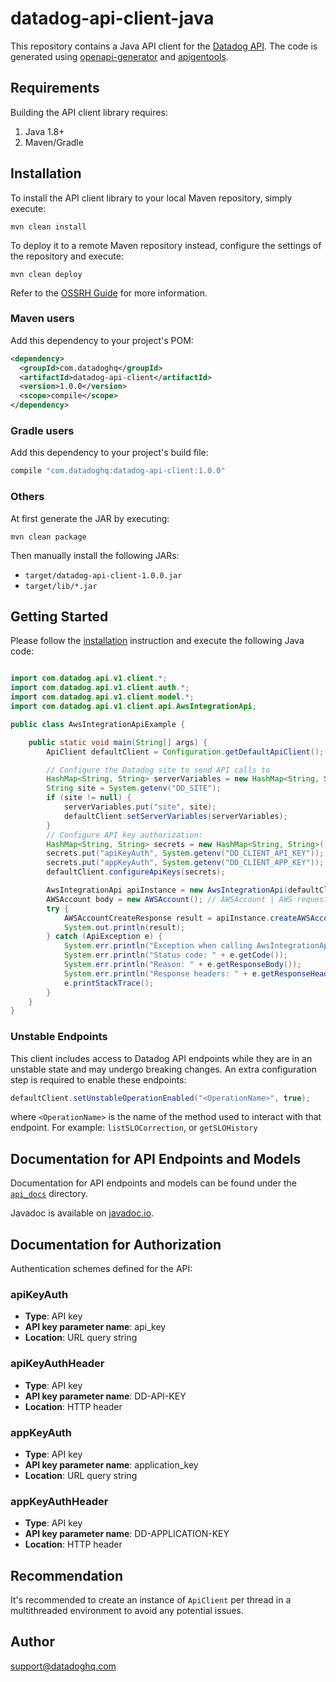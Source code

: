 # datadog-api-client-java

This repository contains a Java API client for the [Datadog API](https://docs.datadoghq.com/api/).
The code is generated using [openapi-generator](https://github.com/OpenAPITools/openapi-generator)
and [apigentools](https://github.com/DataDog/apigentools).

## Requirements

Building the API client library requires:

1. Java 1.8+
2. Maven/Gradle

## Installation

To install the API client library to your local Maven repository, simply execute:

```shell
mvn clean install
```

To deploy it to a remote Maven repository instead, configure the settings of the repository and execute:

```shell
mvn clean deploy
```

Refer to the [OSSRH Guide](http://central.sonatype.org/pages/ossrh-guide.html) for more information.

### Maven users

Add this dependency to your project's POM:

```xml
<dependency>
  <groupId>com.datadoghq</groupId>
  <artifactId>datadog-api-client</artifactId>
  <version>1.0.0</version>
  <scope>compile</scope>
</dependency>
```

### Gradle users

Add this dependency to your project's build file:

```groovy
compile "com.datadoghq:datadog-api-client:1.0.0"
```

### Others

At first generate the JAR by executing:

```shell
mvn clean package
```

Then manually install the following JARs:

- `target/datadog-api-client-1.0.0.jar`
- `target/lib/*.jar`

## Getting Started

Please follow the [installation](#installation) instruction and execute the following Java code:

```java

import com.datadog.api.v1.client.*;
import com.datadog.api.v1.client.auth.*;
import com.datadog.api.v1.client.model.*;
import com.datadog.api.v1.client.api.AwsIntegrationApi;

public class AwsIntegrationApiExample {

    public static void main(String[] args) {
        ApiClient defaultClient = Configuration.getDefaultApiClient();

        // Configure the Datadog site to send API calls to
        HashMap<String, String> serverVariables = new HashMap<String, String>();
        String site = System.getenv("DD_SITE");
        if (site != null) {
            serverVariables.put("site", site);
            defaultClient.setServerVariables(serverVariables);
        }
        // Configure API key authorization:
        HashMap<String, String> secrets = new HashMap<String, String>();
        secrets.put("apiKeyAuth", System.getenv("DD_CLIENT_API_KEY"));
        secrets.put("appKeyAuth", System.getenv("DD_CLIENT_APP_KEY"));
        defaultClient.configureApiKeys(secrets);

        AwsIntegrationApi apiInstance = new AwsIntegrationApi(defaultClient);
        AWSAccount body = new AWSAccount(); // AWSAccount | AWS request object
        try {
            AWSAccountCreateResponse result = apiInstance.createAWSAccount(body);
            System.out.println(result);
        } catch (ApiException e) {
            System.err.println("Exception when calling AwsIntegrationApi#createAWSAccount");
            System.err.println("Status code: " + e.getCode());
            System.err.println("Reason: " + e.getResponseBody());
            System.err.println("Response headers: " + e.getResponseHeaders());
            e.printStackTrace();
        }
    }
}

```

### Unstable Endpoints

This client includes access to Datadog API endpoints while they are in an unstable state and may undergo breaking changes. An extra configuration step is required to enable these endpoints:

```java
defaultClient.setUnstableOperationEnabled("<OperationName>", true);
```

where `<OperationName>` is the name of the method used to interact with that endpoint. For example: `listSLOCorrection`, or `getSLOHistory`

## Documentation for API Endpoints and Models

Documentation for API endpoints and models can be found under the [`api_docs`](/api_docs) directory.

Javadoc is available on [javadoc.io](https://www.javadoc.io/doc/com.datadoghq/datadog-api-client/latest/).

## Documentation for Authorization

Authentication schemes defined for the API:

### apiKeyAuth

- **Type**: API key
- **API key parameter name**: api_key
- **Location**: URL query string

### apiKeyAuthHeader

- **Type**: API key
- **API key parameter name**: DD-API-KEY
- **Location**: HTTP header

### appKeyAuth

- **Type**: API key
- **API key parameter name**: application_key
- **Location**: URL query string

### appKeyAuthHeader

- **Type**: API key
- **API key parameter name**: DD-APPLICATION-KEY
- **Location**: HTTP header


## Recommendation

It's recommended to create an instance of `ApiClient` per thread in a multithreaded environment to avoid any potential issues.

## Author

support@datadoghq.com
